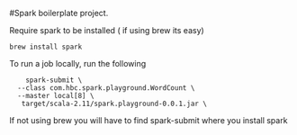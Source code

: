 #Spark boilerplate project.



Require spark to be installed ( if using brew its easy)

    brew install spark
    
To run a job locally, run the following

		spark-submit \
      --class com.hbc.spark.playground.WordCount \
      --master local[8] \
       target/scala-2.11/spark.playground-0.0.1.jar \
  

If not using brew you will have to find spark-submit where you install spark